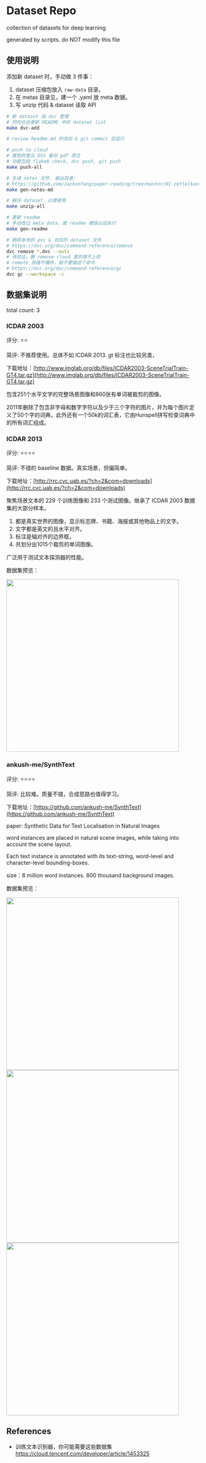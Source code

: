 # Dataset Repo

collection of datasets for deep learning

generated by scripts. do NOT modify this file

## 使用说明

添加新 dataset 时，手动做 3 件事：

1. dataset 压缩包放入 `raw-data` 目录。
2. 在 metas 目录见，建一个 .yaml 放 meta 数据。
3. 写 unzip 代码 & dataset 读取 API

```bash
# 新 dataset 由 dvc 管理
# 同时也会更新 README 中的 dataset list
make dvc-add

# review Readme.md 的改动 & git commit 后运行

# push to cloud
# 推到阿里云 OSS 备份 pdf 原文
# 功能包括 flake8 check, dvc push, git push
make push-all

# 生成 notes 文件. 输出目录:
# https://github.com/JackonYang/paper-reading/tree/master/01-zettelkasten/07-dataset-notes
make gen-notes-md

# 解压 dataset，以便使用
make unzip-all

# 更新 readme
# 手动改过 meta data，或 readme 模版以后执行
make gen-readme

# 删除本地的 pvc & 对应的 dataset 文件
# https://dvc.org/doc/command-reference/remove
dvc remove *.dvc --outs
# 待验证。删 remove cloud 里的用不上的
# remote 存储不爆炸，就不要搞这个命令
# https://dvc.org/doc/command-reference/gc
dvc gc --workspace -c
```

## 数据集说明

total count: 3

### ICDAR 2003

评分: ⭐️⭐️

简评: 不推荐使用。总体不如 ICDAR 2013. gt 标注也比较另类，

下载地址：[http://www.imglab.org/db/files/ICDAR2003-SceneTrialTrain-GT4.tar.gz](http://www.imglab.org/db/files/ICDAR2003-SceneTrialTrain-GT4.tar.gz)

包含251个水平文字的完整场景图像和860张有单词被裁剪的图像。

2011年删除了包含非字母和数字字符以及少于三个字符的图片，并为每个图片定义了50个字的词典，此外还有一个50k的词汇表，它由Hunspell拼写检查词典中的所有词汇组成。




### ICDAR 2013

评分: ⭐️⭐️⭐️⭐️

简评: 不错的 baseline 数据。真实场景，但偏简单。

下载地址：[http://rrc.cvc.uab.es/?ch=2&com=downloads](http://rrc.cvc.uab.es/?ch=2&com=downloads)

聚焦场景文本的 229 个训练图像和 233 个测试图像。继承了 ICDAR 2003 数据集的大部分样本。

1. 都是真实世界的图像，显示标志牌、书籍、海报或其他物品上的文字。
2. 文字都是英文的且水平对齐。
3. 标注是轴对齐的边界框，
4. 共划分出1015个裁剪的单词图像。

广泛用于测试文本探测器的性能。



数据集预览：

<!-- ![preview]( | width=100px) -->


<img src="https://tva1.sinaimg.cn/large/e6c9d24egy1h3cqwd732ij20t50ew75l.jpg" width="450px">

### ankush-me/SynthText

评分: ⭐️⭐️⭐️⭐️

简评: 比较难。质量不错，合成思路也值得学习。

下载地址：[https://github.com/ankush-me/SynthText](https://github.com/ankush-me/SynthText)

paper: Synthetic Data for Text Localisation in Natural Images

word instances are placed in natural scene images, while taking into account the scene layout.

Each text instance is annotated with its text-string, word-level and character-level bounding-boxes.

size：8 million word instances. 800 thousand background images.



数据集预览：

<!-- ![preview]( | width=100px) -->


<img src="https://tva1.sinaimg.cn/large/e6c9d24egy1h3c8jbezo5j20xy0msqa6.jpg" width="450px">
<img src="https://tva1.sinaimg.cn/large/e6c9d24egy1h3c8mxgc0ej20xi0mewi6.jpg" width="450px">
<img src="https://tva1.sinaimg.cn/large/e6c9d24egy1h3c8ng33cbj20x80m4n23.jpg" width="450px">

## References

- 训练文本识别器，你可能需要这些数据集 <https://cloud.tencent.com/developer/article/1453325>
